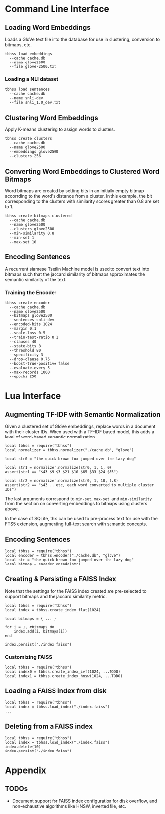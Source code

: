 # Command Line Interface

## Loading Word Embeddings

Loads a GloVe text file into the database for use in clustering, conversion to
bitmaps, etc.

    tbhss load embeddings
      --cache cache.db
      --name glove2500
      --file glove-2500.txt

### Loading a NLI dataset

    tbhss load sentences
      --cache cache.db
      --name snli-dev
      --file snli_1.0_dev.txt

## Clustering Word Embeddings

Apply K-means clustering to assign words to clusters.

    tbhss create clusters
      --cache cache.db
      --name glove2500
      --embeddings glove2500
      --clusters 256

## Converting Word Embeddings to Clustered Word Bitmaps

Word bitmaps are created by setting bits in an initially empty bitmap accorrding
to the word's distance from a cluster. In this example, the bit corresponding to
the clusters with similarity scores greater than 0.8 are set to 1.

    tbhss create bitmaps clustered
      --cache cache.db
      --name glove2500
      --clusters glove2500
      --min-similarity 0.8
      --min-set 1
      --max-set 10

## Encoding Sentences

A recurrent siamese Tsetlin Machine model is used to convert text into bitmaps
such that the jaccard similarity of bitmaps approximates the semantic similarity
of the text.

### Training the Encoder

    tbhss create encoder
      --cache cache.db
      --name glove2500
      --bitmaps glove2500
      --sentences snli-dev
      --encoded-bits 1024
      --margin 0.1
      --scale-loss 0.5
      --train-test-ratio 0.1
      --clauses 40
      --state-bits 8
      --threshold 80
      --specificity 3
      --drop-clause 0.75
      --boost-true-positive false
      --evaluate-every 5
      --max-records 1000
      --epochs 250

# Lua Interface

## Augmenting TF-IDF with Semantic Normalization

Given a clustered set of GloVe embeddings, replace words in a document with
their cluster IDs. When used with a TF-IDF based model, this adds a level of
word-based semantic normalization.

    local tbhss = require("tbhss")
    local normalizer = tbhss.normalizer("./cache.db", "glove")

    local str0 = "the quick brown fox jumped over the lazy dog"

    local str1 = normalizer.normalize(str0, 1, 1, 0)
    assert(str1 == "$43 $9 $3 $21 $10 $65 $33 $24 $65")

    local str2 = normalizer.normalize(str0, 1, 10, 0.8)
    assert(str2 == "$43 ...etc, each word converted to multiple cluster IDs")

The last arguments correspond to `min-set`, `max-set`, and `min-similarity` from
the section on converting embeddings to bitmaps using clusters above.

In the case of SQLite, this can be used to pre-process text for use with the
FTS5 extension, augmenting full-text search with semantic concepts.

## Encoding Sentences

    local tbhss = require("tbhss")
    local encoder = tbhss.encoder("./cache.db", "glove")
    local str = "the quick brown fox jumped over the lazy dog"
    local bitmap = encoder.encode(str)

## Creating & Persisting a FAISS Index

Note that the settings for the FAISS index created are pre-selected to support
bitmaps and the jaccard similarity metric.

    local tbhss = require("tbhss")
    local index = tbhss.create_index_flat(1024)

    local bitmaps = { ... }

    for i = 1, #bitmaps do
        index.add(i, bitmaps[i])
    end

    index.persist("./index.faiss")

### Customizing FAISS

    local tbhss = require("tbhss")
    local index0 = tbhss.create_index_ivf(1024, ...TODO)
    local index1 = tbhss.create_index_hnsw(1024, ...TODO)

## Loading a FAISS index from disk

    local tbhss = require("tbhss")
    local index = tbhss.load_index("./index.faiss")
    ...

## Deleting from a FAISS index

    local tbhss = require("tbhss")
    local index = tbhss.load_index("./index.faiss")
    index.delete(10)
    index.persist("./index.faiss")

# Appendix

## TODOs

- Document support for FAISS index configuration for disk overflow, and
  non-exhaustive algorithms like HNSW, inverted file, etc.
